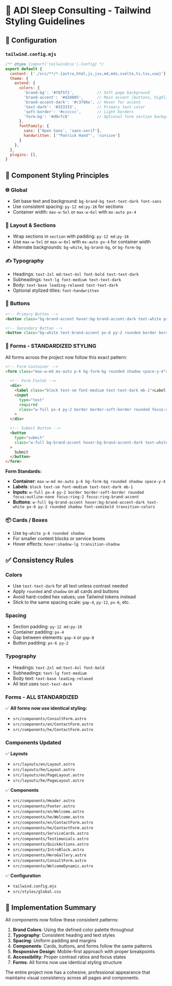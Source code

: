 # 🎨 **ADI Sleep Consulting - Tailwind Styling Guidelines**

## 📁 **Configuration**

### `tailwind.config.mjs`
```js
/** @type {import('tailwindcss').Config} */
export default {
  content: ['./src/**/*.{astro,html,js,jsx,md,mdx,svelte,ts,tsx,vue}'],
  theme: {
    extend: {
      colors: {
        'brand-bg': '#f8f5f1',          // Soft page background
        'brand-accent': '#d28885',      // Main accent (buttons, highlights)
        'brand-accent-dark': '#c3766e', // Hover for accent
        'text-dark': '#333333',         // Primary text color
        'soft-border': '#cccccc',       // Light borders
        'form-bg': '#d0cfc8'            // Optional form section background
      },
      fontFamily: {
        sans: ['Open Sans', 'sans-serif'],
        handwritten: ['"Patrick Hand"', 'cursive']
      }
    },
  },
  plugins: [],
}
```

## 📘 **Component Styling Principles**

### 🌐 **Global**
- Set base text and background: `bg-brand-bg text-text-dark font-sans`
- Use consistent spacing: `py-12 md:py-16` for sections
- Container width: `max-w-5xl` or `max-w-6xl` with `mx-auto px-4`

### 🧱 **Layout & Sections**
- Wrap sections in `section` with padding: `py-12 md:py-16`
- Use `max-w-5xl` or `max-w-6xl` with `mx-auto px-4` for container width
- Alternate backgrounds: `bg-white`, `bg-brand-bg`, or `bg-form-bg`

### ✍️ **Typography**
- Headings: `text-2xl md:text-4xl font-bold text-text-dark`
- Subheadings: `text-lg font-medium text-text-dark`
- Body: `text-base leading-relaxed text-text-dark`
- Optional stylized titles: `font-handwritten`

### 🔘 **Buttons**
```html
<!-- Primary Button -->
<button class="bg-brand-accent hover:bg-brand-accent-dark text-white px-6 py-2 rounded shadow font-semibold transition-colors">

<!-- Secondary Button -->
<button class="bg-white text-brand-accent px-6 py-2 rounded border border-brand-accent hover:bg-brand-bg transition-colors font-semibold shadow">
```

### 📮 **Forms - STANDARDIZED STYLING**
All forms across the project now follow this exact pattern:

```html
<!-- Form Container -->
<form class="max-w-md mx-auto p-6 bg-form-bg rounded shadow space-y-4">
  
  <!-- Form Fields -->
  <div>
    <label class="block text-sm font-medium text-text-dark mb-1">Label *</label>
    <input 
      type="text" 
      required
      class="w-full px-4 py-2 border border-soft-border rounded focus:outline-none focus:ring-2 focus:ring-brand-accent"
    >
  </div>

  <!-- Submit Button -->
  <button 
    type="submit"
    class="w-full bg-brand-accent hover:bg-brand-accent-dark text-white px-6 py-2 rounded shadow font-semibold transition-colors"
  >
    Submit
  </button>
</form>
```

**Form Standards:**
- **Container**: `max-w-md mx-auto p-6 bg-form-bg rounded shadow space-y-4`
- **Labels**: `block text-sm font-medium text-text-dark mb-1`
- **Inputs**: `w-full px-4 py-2 border border-soft-border rounded focus:outline-none focus:ring-2 focus:ring-brand-accent`
- **Buttons**: `w-full bg-brand-accent hover:bg-brand-accent-dark text-white px-6 py-2 rounded shadow font-semibold transition-colors`

### 📦 **Cards / Boxes**
- Use `bg-white p-6 rounded shadow`
- For smaller content blocks or service boxes
- Hover effects: `hover:shadow-lg transition-shadow`

## ✅ **Consistency Rules**

### **Colors**
- Use `text-text-dark` for all text unless contrast needed
- Apply `rounded` and `shadow` on all cards and buttons
- Avoid hard-coded hex values; use Tailwind tokens instead
- Stick to the same spacing scale: `gap-4`, `py-12`, `px-6`, etc.

### **Spacing**
- Section padding: `py-12 md:py-16`
- Container padding: `px-4`
- Gap between elements: `gap-4` or `gap-8`
- Button padding: `px-6 py-2`

### **Typography**
- Headings: `text-2xl md:text-4xl font-bold`
- Subheadings: `text-lg font-medium`
- Body text: `text-base leading-relaxed`
- All text uses `text-text-dark`

### **Forms - ALL STANDARDIZED**
✅ **All forms now use identical styling:**
- `src/components/ConsultForm.astro`
- `src/components/en/ContactForm.astro`
- `src/components/he/ContactForm.astro`

### **Components Updated**
✅ **Layouts**
- `src/layouts/en/Layout.astro`
- `src/layouts/he/Layout.astro`
- `src/layouts/en/PageLayout.astro`
- `src/layouts/he/PageLayout.astro`

✅ **Components**
- `src/components/Header.astro`
- `src/components/Footer.astro`
- `src/components/en/Welcome.astro`
- `src/components/he/Welcome.astro`
- `src/components/en/ContactForm.astro`
- `src/components/he/ContactForm.astro`
- `src/components/ServiceCards.astro`
- `src/components/Testimonials.astro`
- `src/components/QuickActions.astro`
- `src/components/IntroBlock.astro`
- `src/components/HeroGallery.astro`
- `src/components/ConsultForm.astro`
- `src/components/WelcomeDynamic.astro`

✅ **Configuration**
- `tailwind.config.mjs`
- `src/styles/global.css`

## 🎯 **Implementation Summary**

All components now follow these consistent patterns:

1. **Brand Colors**: Using the defined color palette throughout
2. **Typography**: Consistent heading and text styles
3. **Spacing**: Uniform padding and margins
4. **Components**: Cards, buttons, and forms follow the same patterns
5. **Responsive Design**: Mobile-first approach with proper breakpoints
6. **Accessibility**: Proper contrast ratios and focus states
7. **Forms**: All forms now use identical styling structure

The entire project now has a cohesive, professional appearance that maintains visual consistency across all pages and components. 